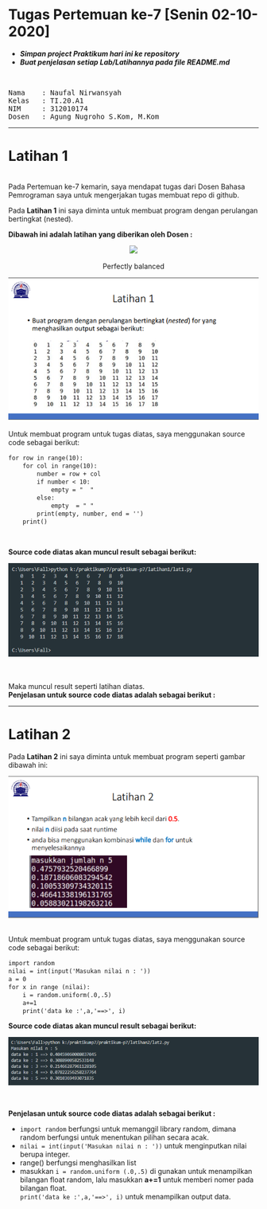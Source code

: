 # Tugas Pertemuan ke-7 [Senin 02-10-2020]
- ***Simpan project Praktikum hari ini ke repository***
- ***Buat penjelasan setiap Lab/Latihannya pada file README.md***
<br>
<pre>
Nama    : Naufal Nirwansyah 
Kelas   : TI.20.A1
NIM     : 312010174
Dosen   : Agung Nugroho S.Kom, M.Kom
</pre>

***

# Latihan 1
<br>
Pada Pertemuan ke-7 kemarin, saya mendapat tugas dari Dosen Bahasa Pemrograman saya untuk mengerjakan tugas membuat repo di github. <br>

Pada **Latihan 1** ini saya diminta untuk membuat program dengan perulangan bertingkat (nested).

**Dibawah ini adalah latihan yang diberikan oleh Dosen :**<br>
<div align="center">
<img src="(latihan1/task.png" >
<p>Perfectly balanced</p>
</div>

![latihan1](latihan1/task.png)
<br>
<br>
Untuk membuat program untuk tugas diatas, saya menggunakan source code sebagai berikut: <br>

```
for row in range(10):
    for col in range(10):
        number = row + col
        if number < 10:
            empty = "  "
        else:
            empty  = " "
        print(empty, number, end = '')
    print()
```
<br>

**Source code diatas akan muncul result sebagai berikut:** <br>
<p align="center">

![Lat1](latihan1/latt1.png)</p> <br>
<br>
Maka muncul result seperti latihan diatas.<br>
**Penjelasan untuk source code diatas adalah sebagai berikut :**

***

# Latihan 2

Pada **Latihan 2** ini saya diminta untuk membuat program seperti gambar dibawah ini: <br>
<p align="center">

![Lat2](latihan2/task.png) </p>
<br>
Untuk membuat program untuk tugas diatas, saya menggunakan source code sebagai berikut: <br> 

```
import random
nilai = int(input('Masukan nilai n : '))
a = 0
for x in range (nilai):
    i = random.uniform(.0,.5)
    a+=1
    print('data ke :',a,'==>', i)
```
**Source code diatas akan muncul result sebagai berikut:** <br>
<p align="center">

![lat2](latihan2/result2.png)</p>
<br>

**Penjelasan untuk source code diatas adalah sebagai berikut :**
<br>

- `import random` berfungsi untuk memanggil library random, dimana random berfungsi untuk menentukan pilihan secara acak. <br>
- `nilai = int(input('Masukan nilai n : '))` untuk menginputkan nilai berupa integer.<br>
- range() berfungsi menghasilkan list <br>
- masukkan `i = random.uniform (.0,.5)` di gunakan untuk menampilkan bilangan float random, lalu masukkan **a+=1** untuk memberi nomer pada bilangan float.<br>
`print('data ke :',a,'==>', i)` untuk menampilkan output data.